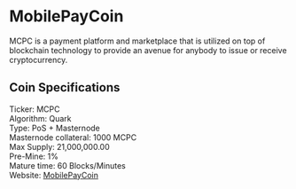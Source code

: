 # MobilePayCoin
MCPC is a payment platform and marketplace that is utilized on top of blockchain technology to provide an avenue for anybody to issue or receive cryptocurrency.

<h2>Coin Specifications</h2>
Ticker: MCPC<br>
Algorithm: Quark<br>
Type: PoS + Masternode<br>
Masternode collateral: 1000 MCPC<br>
Max Supply: 21,000,000.00<br>
Pre-Mine: 1%<br>
Mature time: 60 Blocks/Minutes<br>
Website: <a href="https://mobilepaycoin.com">MobilePayCoin</a>
